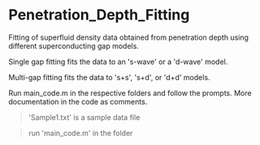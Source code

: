 # Penetration_Depth_Fitting
 Fitting of superfluid density data obtained from penetration depth using different superconducting gap models.

 Single gap fitting fits the data to an 's-wave' or a 'd-wave' model.
 
 Multi-gap fitting fits the data to 's+s', 's+d', or 'd+d' models.

 Run main_code.m in the respective folders and follow the prompts. More documentation in the code as comments.

>'Sample1.txt' is a sample data file

>run 'main_code.m' in the folder
